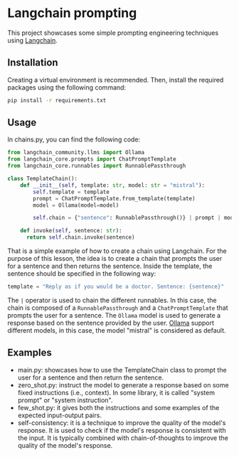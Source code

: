# Langchain prompting
This project showcases some simple prompting engineering techniques using [Langchain](https://www.langchain.com/).

## Installation
Creating a virtual environment is recommended. Then, install the required packages using the following command:
```bash
pip install -r requirements.txt
```

## Usage

In chains.py, you can find the following code:
```python
from langchain_community.llms import Ollama
from langchain_core.prompts import ChatPromptTemplate
from langchain_core.runnables import RunnablePassthrough

class TemplateChain():
    def __init__(self, template: str, model: str = "mistral"):
        self.template = template
        prompt = ChatPromptTemplate.from_template(template)
        model = Ollama(model=model)

        self.chain = {"sentence": RunnablePassthrough()} | prompt | model

    def invoke(self, sentence: str):
      return self.chain.invoke(sentence)
```
That is a simple example of how to create a chain using Langchain. 
For the purpose of this lesson, the idea is to create a chain that prompts the user for a sentence and then returns the sentence.
Inside the template, the sentence should be specified in the following way:
```python
template = "Reply as if you would be a doctor. Sentence: {sentence}"
```

The `|` operator is used to chain the different runnables. In this case, the chain is composed of a `RunnablePassthrough` and a `ChatPromptTemplate` that prompts the user for a sentence. The `Ollama` model is used to generate a response based on the sentence provided by the user.
[Ollama](https://ollama.com/) support different models, in this case, the model "mistral" is considered as default.

## Examples

- main.py: showcases how to use the TemplateChain class to prompt the user for a sentence and then return the sentence.
- zero_shot.py: instruct the model to generate a response based on some fixed instructions (i.e., context). In some library, it is called "system prompt" or "system instruction".
- few_shot.py: it gives both the instructions and some examples of the expected input-output pairs.
- self-consistency: it is a technique to improve the quality of the model's response. It is used to check if the model's response is consistent with the input. It is typically combined with chain-of-thoughts to improve the quality of the model's response.
